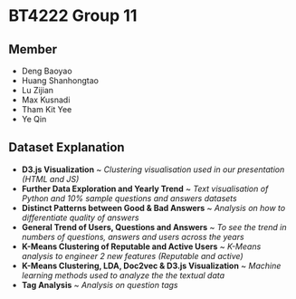 # BT4222 Group 11

## Member

- Deng Baoyao
- Huang Shanhongtao
- Lu Zijian
- Max Kusnadi
- Tham Kit Yee
- Ye Qin

## Dataset Explanation

- **D3.js Visualization** ~ *Clustering visualisation used in our presentation (HTML and JS)*
- **Further Data Exploration and Yearly Trend** ~ *Text visualisation of Python and 10% sample questions and answers datasets*
- **Distinct Patterns between Good & Bad Answers** ~ *Analysis on how to differentiate quality of answers*
- **General Trend of Users, Questions and Answers** ~ *To see the trend in numbers of questions, answers and users across the years*
- **K-Means Clustering of Reputable and Active Users** ~ *K-Means analysis to engineer 2 new features (Reputable and active)*
- **K-Means Clustering, LDA, Doc2vec & D3.js Visualization** ~ *Machine learning methods used to analyze the the textual data*
- **Tag Analysis** ~ *Analysis on question tags*
